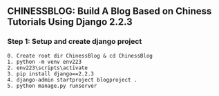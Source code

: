 ## CHINESSBLOG: Build A Blog Based on Chiness Tutorials Using Django 2.2.3

### Step 1: Setup and create django project

	0. Create root dir ChinessBlog & cd ChinessBlog
	1. python -m venv env223
	2. env223\scripts\activate
	3. pip install django==2.2.3
	4. django-admin startproject blogproject .
	5. python manage.py runserver